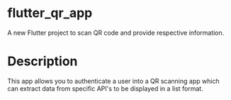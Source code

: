# flutter_qr_app

A new Flutter project to scan QR code and provide respective information.

# Description

This app allows you to authenticate a user into a QR scanning app which can extract data from specific API's to be displayed in a list format.
